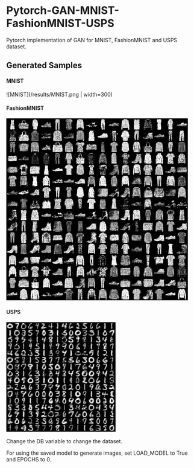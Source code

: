 # Pytorch-GAN-MNIST-FashionMNIST-USPS
Pytorch implementation of GAN for MNIST, FashionMNIST and USPS dataset.

## Generated Samples
#### MNIST
 ![MNIST](/results/MNIST.png | width=300)
#### FashionMNIST
 ![FashionMNIST](/results/FashionMNIST.png)
#### USPS
 ![USPS](/results/USPS.png)

Change the DB variable to change the dataset.

For using the saved model to generate images, set LOAD_MODEL to True and EPOCHS to 0.
